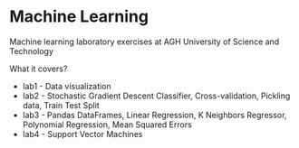# Machine Learning
Machine learning laboratory exercises at AGH University of Science and Technology

What it covers?

* lab1 - Data visualization
* lab2 - Stochastic Gradient Descent Classifier, Cross-validation, Pickling data, Train Test Split
* lab3 - Pandas DataFrames, Linear Regression, K Neighbors Regressor, Polynomial Regression, Mean Squared Errors
* lab4 - Support Vector Machines
